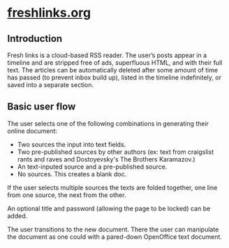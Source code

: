 # [freshlinks.org](http://freshlinks.org)

## Introduction

Fresh links is a cloud-based RSS reader. The user’s posts appear in a timeline and are stripped free of ads, superfluous HTML, and with their full text. The articles can be automatically deleted after some amount of time has passed (to prevent inbox build up), listed in the timeline indefinitely, or saved into a separate section.

## Basic user flow

The user selects one of the following combinations in generating their online document:

* Two sources the input into text fields.
* Two pre-published sources by other authors (ex: text from craigslist rants and raves and Dostoyevsky's The Brothers Karamazov.)
* An text-inputed source and a pre-published source.
* No sources. This creates a blank doc.

If the user selects multiple sources the texts are folded together, one line from one source, the next from the other.

An optional title and password (allowing the page to be locked) can be added.

The user transitions to the new document. There the user can manipulate the document as one could with a pared-down OpenOffice text document.
